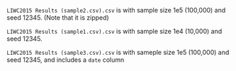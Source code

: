 `LIWC2015 Results (sample2.csv).csv` is with sample size 1e5 (100,000) and seed 12345. (Note that it is zipped)

`LIWC2015 Results (sample1.csv).csv` is with sample size 1e4 (10,000) and seed 12345.

`LIWC2015 Results (sample3.csv).csv` is with sameple size 1e5 (100,000) and seed 12345, and includes a `date` column
